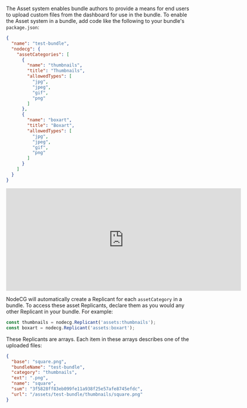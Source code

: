 The Asset system enables bundle authors to provide a means for end users to upload custom files from the dashboard
for use in the bundle. To enable the Asset system in a bundle, add code like the following to your bundle's `package.json`:
```json
{
  "name": "test-bundle",
  "nodecg": {
    "assetCategories": [
      {
        "name": "thumbnails",
        "title": "Thumbnails",
        "allowedTypes": [
          "jpg",
          "jpeg",
          "gif",
          "png"
        ]
      },
      {
        "name": "boxart",
        "title": "Boxart",
        "allowedTypes": [
          "jpg",
          "jpeg",
          "gif",
          "png"
        ]
      }
    ]
  }
}
```

<iframe src='https://gfycat.com/ifr/CharmingFlawedGalago' frameborder='0' scrolling='no' width='640' height='279.47598253275106' allowfullscreen></iframe>

NodeCG will automatically create a Replicant for each `assetCategory` in a bundle. To access these asset Replicants,
declare them as you would any other Replicant in your bundle. For example:
```js
const thumbnails = nodecg.Replicant('assets:thumbnails');
const boxart = nodecg.Replicant('assets:boxart');
```

These Replicants are arrays. Each item in these arrays describes one of the uploaded files:
```json
{
  "base": "square.png",
  "bundleName": "test-bundle",
  "category": "thumbnails",
  "ext": ".png",
  "name": "square",
  "sum": "3f5828ff83eb099fe11a938f25e57afe8745efdc",
  "url": "/assets/test-bundle/thumbnails/square.png"
}
```
